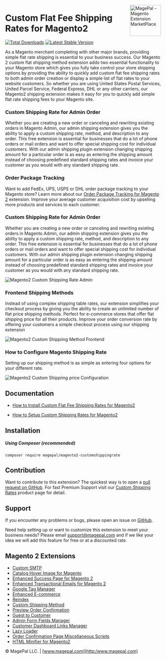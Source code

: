 <a href="http://www.magepal.com" title="Magento Extension App Store"><img src="https://image.ibb.co/dHBkYH/Magepal_logo.png" width="100" align="right" alt="MagePal - Magento Extension MarketPlace" /></a>

# Custom Flat Fee Shipping Rates for Magento2

[![Total Downloads](https://poser.pugx.org/magepal/magento2-customshippingrate/downloads)](https://packagist.org/packages/magepal/magento2-customshippingrate)
[![Latest Stable Version](https://poser.pugx.org/magepal/magento2-customshippingrate/v/stable)](https://packagist.org/packages/magepal/magento2-customshippingrate)


As a Magento merchant completing with other major brands, providing simple flat rate shipping is essential to your business success. Our Magento 2 custom flat shipping method extension adds two essential functionality to your Magento store which gives you fully take control your store shipping options by providing the ability to quickly add custom flat fee shipping rates to both admin order creation or display a simple list of flat rates to your website customers. So whether you are using United States Postal Services, United Parcel Service, Federal Express, DHL or any other carriers, our Magento2 shipping extension makes it easy for you to quickly add simple flat rate shipping fees to your Magento site.


### Custom Shipping Rate for Admin Order
Whether you are creating a new order or canceling and rewriting existing orders in Magento Admin, our admin shipping extension gives you the ability to apply a custom shipping rate, method, and description to any order. This free extension is essential for businesses that do a lot of phone orders or mail orders and want to offer special shipping cost for individual customers. With our admin shipping plugin extension changing shipping amount for a particular order is as easy as entering the shipping amount instead of choosing predefined standard shipping rates and invoice your customer as you would with any standard shipping rate.

### Order Package Tracking
Want to add FedEx, UPS, USPS or DHL order package tracking to your Magento store? Learn more about our [Order Package Tracking for Magento 2](https://www.magepal.com/order-shipment-tracking-for-magento-2.html) extension. Improve your average customer acquisition cost by upselling more products and services to each customer.

### Custom Shipping Rate for Admin Order
Whether you are creating a new order or canceling and rewriting existing orders in Magento Admin, our admin shipping extension gives you the ability to apply a custom shipping rate, method, and description to any order. This free extension is essential for businesses that do a lot of phone orders or mail orders and want to offer special shipping cost for individual customers. With our admin shipping plugin extension changing shipping amount for a particular order is as easy as entering the shipping amount instead of choosing predefined standard shipping rates and invoice your customer as you would with any standard shipping rate.

![Magento2 Custom Shippiing Rate Admin](https://image.ibb.co/ijTPtH/Custom_Shipping_Rate_for_Magento2_by_Magepal.gif)

### Frontend Shipping Methods
Instead of using complex shipping table rates, our extension simplifies your checkout process by giving you the ability to create an unlimited number of flat price shipping methods. Perfect for e-commerce stores that offer flat shipping price for all their products. Improve your order conversion rate by offering your customers a simple checkout process using our shipping extension

![Magento2 Custom Shippiing Method Frontend](https://image.ibb.co/hjHHDH/Custom_Shipping_Rate_for_Magento2_frontend.png)

### How to Configure Magento Shipping Rate
Setting up our shipping method is as simple as entering four options for your different rate.

![Magento2 Custom Shippiing price Configuration](https://user-images.githubusercontent.com/1415141/38053884-457a6ba6-32a3-11e8-86bd-97245b7a0356.png)


## Documentation

 - [How to Install Custom Flat Fee Shipping Rates for Magento2](https://www.magepal.com/help/docs/configure-custom-shipping-methods-magento-2/#installation)

 - [How to Setup Custom Shipping Rates for Magento2](https://www.magepal.com/help/docs/configure-custom-shipping-methods-magento-2/#configuration)
 

## Installation

##### Using Composer (recommended)

```
composer require magepal/magento2-customshippingrate
```

Contribution
---
Want to contribute to this extension? The quickest way is to open a [pull request on GitHub](https://help.github.com/articles/using-pull-requests). For fast Premium Support visit our [Custom Shipping Rates](https://www.magepal.com/magento2/extensions/custom-shipping-rates-for-magento-2.html?utm_source=Custom%20Shipping%20Rates&utm_medium=Premium%20Support) product page for detail.


Support
---
If you encounter any problems or bugs, please open an issue on [GitHub](https://github.com/magepal/magento2-custom-shipping-rate/issues).

Need help setting up or want to customize this extension to meet your business needs? Please email support@magepal.com and if we like your idea we will add this feature for free or at a discounted rate.

Magento 2 Extensions
---
- [Custom SMTP](https://www.magepal.com/magento2/extensions/custom-smtp.html)
- [Catalog Hover Image for Magento](https://www.magepal.com/magento2/extensions/catalog-hover-image-for-magento.html)
- [Enhanced Success Page for Magento 2](https://www.magepal.com/magento2/extensions/enhanced-success-page.html)
- [Enhanced Transactional Emails for Magento 2](https://www.magepal.com/magento2/extensions/enhanced-transactional-emails.html)
- [Google Tag Manager](https://www.magepal.com/magento2/extensions/google-tag-manager.html) 
- [Enhanced E-commerce](https://www.magepal.com/magento2/extensions/enhanced-ecommerce-for-google-tag-manager.html) 
- [Reindex](https://www.magepal.com/magento2/extensions/reindex.html) 
- [Custom Shipping Method](https://www.magepal.com/magento2/extensions/custom-shipping-rates-for-magento-2.html) 
- [Preview Order Confirmation](https://www.magepal.com/magento2/extensions/preview-order-confirmation-page-for-magento-2.html)
- [Guest to Customer](https://www.magepal.com/magento2/extensions/guest-to-customer.html) 
- [Admin Form Fields Manager](https://www.magepal.com/magento2/extensions/admin-form-fields-manager-for-magento-2.html) 
- [Customer Dashboard Links Manager](https://www.magepal.com/magento2/extensions/customer-dashboard-links-manager-for-magento-2.html) 
- [Lazy Loader](https://www.magepal.com/magento2/extensions/lazy-load.html) 
- [Order Confirmation Page Miscellaneous Scripts](https://www.magepal.com/magento2/extensions/order-confirmation-miscellaneous-scripts-for-magento-2.html)
- [HTML Minifier for Magento2](https://www.magepal.com/magento2/extensions/html-minifier.html)

© MagePal LLC. | [www.magepal.com](http:/www.magepal.com)
